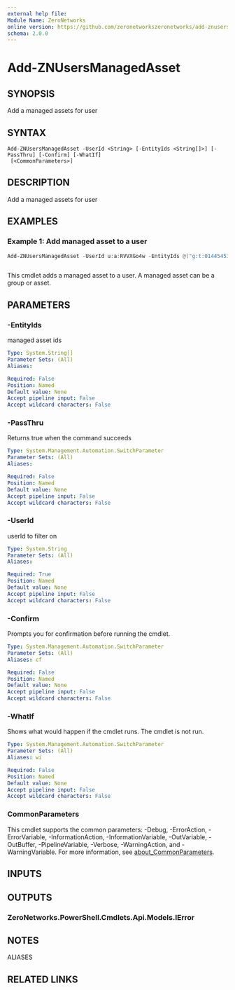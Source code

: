```yaml
---
external help file:
Module Name: ZeroNetworks
online version: https://github.com/zeronetworkszeronetworks/add-znusersmanagedasset
schema: 2.0.0
---
```


# Add-ZNUsersManagedAsset

## SYNOPSIS
Add a managed assets for user

## SYNTAX

```
Add-ZNUsersManagedAsset -UserId <String> [-EntityIds <String[]>] [-PassThru] [-Confirm] [-WhatIf]
 [<CommonParameters>]
```

## DESCRIPTION
Add a managed assets for user

## EXAMPLES

### Example 1: Add managed asset to a user
```powershell
Add-ZNUsersManagedAsset -UserId u:a:RVVXGo4w -EntityIds @("g:t:01445453")
```

```output

```

This cmdlet adds a managed asset to a user.
A managed asset can be a group or asset.

## PARAMETERS

### -EntityIds
managed asset ids

```yaml
Type: System.String[]
Parameter Sets: (All)
Aliases:

Required: False
Position: Named
Default value: None
Accept pipeline input: False
Accept wildcard characters: False
```

### -PassThru
Returns true when the command succeeds

```yaml
Type: System.Management.Automation.SwitchParameter
Parameter Sets: (All)
Aliases:

Required: False
Position: Named
Default value: None
Accept pipeline input: False
Accept wildcard characters: False
```

### -UserId
userId to filter on

```yaml
Type: System.String
Parameter Sets: (All)
Aliases:

Required: True
Position: Named
Default value: None
Accept pipeline input: False
Accept wildcard characters: False
```

### -Confirm
Prompts you for confirmation before running the cmdlet.

```yaml
Type: System.Management.Automation.SwitchParameter
Parameter Sets: (All)
Aliases: cf

Required: False
Position: Named
Default value: None
Accept pipeline input: False
Accept wildcard characters: False
```

### -WhatIf
Shows what would happen if the cmdlet runs.
The cmdlet is not run.

```yaml
Type: System.Management.Automation.SwitchParameter
Parameter Sets: (All)
Aliases: wi

Required: False
Position: Named
Default value: None
Accept pipeline input: False
Accept wildcard characters: False
```

### CommonParameters
This cmdlet supports the common parameters: -Debug, -ErrorAction, -ErrorVariable, -InformationAction, -InformationVariable, -OutVariable, -OutBuffer, -PipelineVariable, -Verbose, -WarningAction, and -WarningVariable. For more information, see [about_CommonParameters](http://go.microsoft.com/fwlink/?LinkID=113216).

## INPUTS

## OUTPUTS

### ZeroNetworks.PowerShell.Cmdlets.Api.Models.IError

## NOTES

ALIASES

## RELATED LINKS

